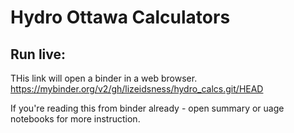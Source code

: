 # Hydro Ottawa Calculators

## Run live:
THis link will open a binder in a web browser.
https://mybinder.org/v2/gh/lizeidsness/hydro_calcs.git/HEAD

If you're reading this from binder already - open summary or uage notebooks for more instruction.

